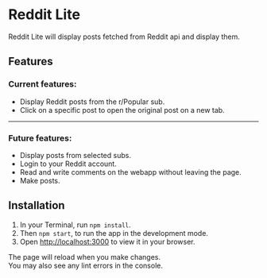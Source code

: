 # Reddit Lite

Reddit Lite will display posts fetched from Reddit api and display them.

## Features

### Current features:

- Display Reddit posts from the r/Popular sub.
- Click on a specific post to open the original post on a new tab.

---

### Future features:

- Display posts from selected subs.
- Login to your Reddit account.
- Read and write comments on the webapp without leaving the page.
- Make posts.

## Installation

1. In your Terminal, run `npm install`.
2. Then `npm start`, to run the app in the development mode.
3. Open [http://localhost:3000](http://localhost:3000) to view it in your browser.

The page will reload when you make changes.\
You may also see any lint errors in the console.
